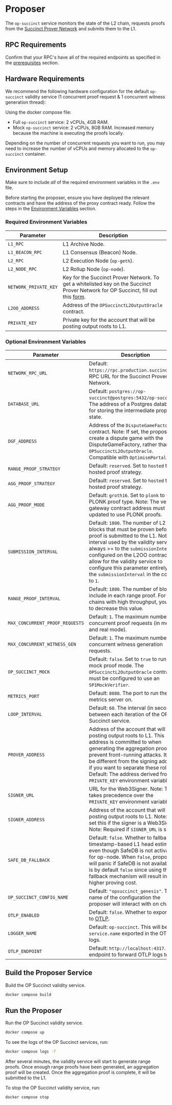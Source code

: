 # Proposer

The `op-succinct` service monitors the state of the L2 chain, requests proofs from the [Succinct Prover Network](https://docs.succinct.xyz/docs/sp1/prover-network/intro) and submits them to the L1.

## RPC Requirements

Confirm that your RPC's have all of the required endpoints as specified in the [prerequisites](../advanced/node-setup.md#required-accessible-endpoints) section.

## Hardware Requirements

We recommend the following hardware configuration for the default `op-succinct` validity service (1 concurrent proof request & 1 concurrent witness generation thread):

Using the docker compose file:

- Full `op-succinct` service: 2 vCPUs, 4GB RAM.
- Mock `op-succinct` service: 2 vCPUs, 8GB RAM. Increased memory because the machine is executing the proofs locally.

Depending on the number of concurrent requests you want to run, you may need to increase the number of vCPUs and memory allocated to the `op-succinct` container.

## Environment Setup

Make sure to include *all* of the required environment variables in the `.env` file.

Before starting the proposer, ensure you have deployed the relevant contracts and have the address of the proxy contract ready. Follow the steps in the [Environment Variables](./contracts/environment.md) section.

### Required Environment Variables

| Parameter | Description |
|-----------|-------------|
| `L1_RPC` | L1 Archive Node. |
| `L1_BEACON_RPC` | L1 Consensus (Beacon) Node. |
| `L2_RPC` | L2 Execution Node (`op-geth`). |
| `L2_NODE_RPC` | L2 Rollup Node (`op-node`). |
| `NETWORK_PRIVATE_KEY` | Key for the Succinct Prover Network. To get a whitelisted key on the Succinct Prover Network for OP Succinct, fill out this [form](https://docs.google.com/forms/d/e/1FAIpQLSd2Yil8TrU54cIuohH1WvDvbxTusyqh5rsDmMAtGC85-Arshg/viewform?ref=https://succinctlabs.github.io/op-succinct/). |
| `L2OO_ADDRESS` | Address of the `OPSuccinctL2OutputOracle` contract. |
| `PRIVATE_KEY` | Private key for the account that will be posting output roots to L1. |

### Optional Environment Variables

| Parameter | Description |
|-----------|-------------|
| `NETWORK_RPC_URL` | Default: `https://rpc.production.succinct.xyz`. RPC URL for the Succinct Prover Network. |
| `DATABASE_URL` | Default: `postgres://op-succinct@postgres:5432/op-succinct`. The address of a Postgres database for storing the intermediate proposer state. |
| `DGF_ADDRESS` | Address of the `DisputeGameFactory` contract. Note: If set, the proposer will create a dispute game with the DisputeGameFactory, rather than the `OPSuccinctL2OutputOracle`. Compatible with `OptimismPortal2`. |
| `RANGE_PROOF_STRATEGY` | Default: `reserved`. Set to `hosted` to use hosted proof strategy. |
| `AGG_PROOF_STRATEGY` | Default: `reserved`. Set to `hosted` to use hosted proof strategy. |
| `AGG_PROOF_MODE` | Default: `groth16`. Set to `plonk` to use PLONK proof type. Note: The verifier gateway contract address must be updated to use PLONK proofs. |
| `SUBMISSION_INTERVAL` | Default: `1800`. The number of L2 blocks that must be proven before a proof is submitted to the L1. Note: The interval used by the validity service is always >= to the `submissionInterval` configured on the L2OO contract. To allow for the validity service to configure this parameter entirely, set the `submissionInterval` in the contract to `1`. |
| `RANGE_PROOF_INTERVAL` | Default: `1800`. The number of blocks to include in each range proof. For chains with high throughput, you need to decrease this value. |
| `MAX_CONCURRENT_PROOF_REQUESTS` | Default: `1`. The maximum number of concurrent proof requests (in mock and real mode). |
| `MAX_CONCURRENT_WITNESS_GEN` | Default: `1`. The maximum number of concurrent witness generation requests. |
| `OP_SUCCINCT_MOCK` | Default: `false`. Set to `true` to run in mock proof mode. The `OPSuccinctL2OutputOracle` contract must be configured to use an `SP1MockVerifier`. |
| `METRICS_PORT` | Default: `8080`. The port to run the metrics server on. |
| `LOOP_INTERVAL` | Default: `60`. The interval (in seconds) between each iteration of the OP Succinct service. |
| `PROVER_ADDRESS` | Address of the account that will be posting output roots to L1. This address is committed to when generating the aggregation proof to prevent front-running attacks. It can be different from the signing address if you want to separate these roles. Default: The address derived from the `PRIVATE_KEY` environment variable. |
| `SIGNER_URL` | URL for the Web3Signer. Note: This takes precedence over the `PRIVATE_KEY` environment variable. |
| `SIGNER_ADDRESS` | Address of the account that will be posting output roots to L1. Note: Only set this if the signer is a Web3Signer. Note: Required if `SIGNER_URL` is set. |
| `SAFE_DB_FALLBACK` | Default: `false`. Whether to fallback to timestamp-based L1 head estimation even though SafeDB is not activated for op-node.  When `false`, proposer will panic if SafeDB is not available. It is by default `false` since using the fallback mechanism will result in higher proving cost. |
| `OP_SUCCINCT_CONFIG_NAME` | Default: `"opsuccinct_genesis"`. The name of the configuration the proposer will interact with on chain. |
| `OTLP_ENABLED` | Default: `false`. Whether to export logs to [OTLP](https://opentelemetry.io/docs/specs/otel/protocol/). |
| `LOGGER_NAME` | Default: `op-succinct`. This will be the `service.name` exported in the OTLP logs. |
| `OTLP_ENDPOINT` | Default: `http://localhost:4317`. The endpoint to forward OTLP logs to. |

## Build the Proposer Service

Build the OP Succinct validity service.

```bash
docker compose build
```

## Run the Proposer

Run the OP Succinct validity service.

```bash
docker compose up
```

To see the logs of the OP Succinct services, run:

```bash
docker compose logs -f
```

After several minutes, the validity service will start to generate range proofs. Once enough range proofs have been generated, an aggregation proof will be created. Once the aggregation proof is complete, it will be submitted to the L1.

To stop the OP Succinct validity service, run:

```bash
docker compose stop
```
